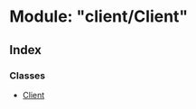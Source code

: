 
# Module: "client/Client"

## Index

### Classes

* [Client](../classes/_client_client_.client.md)
